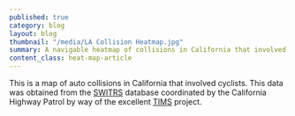 ```yaml
---
published: true
category: blog
layout: blog
thumbnail: "/media/LA Collision Heatmap.jpg"
summary: A navigable heatmap of collisions in California that involved cyclists.
content_class: heat-map-article
---
```

<script src='https://api.tiles.mapbox.com/mapbox.js/v2.2.1/mapbox.js'></script>
<link href='https://api.tiles.mapbox.com/mapbox.js/v2.2.1/mapbox.css' rel='stylesheet' />
<script src='https://api.tiles.mapbox.com/mapbox.js/plugins/leaflet-heat/v0.1.3/leaflet-heat.js'></script>

<script src="/bower_components/Chart.js/Chart.js"></script>
<script src="/js/heat_map.js"></script>
<script src="/js/collision_timeline.js"></script>
<script src="/js/config.js"></script>
<script src="/js/heat_map_application.js"></script>

<div class='article-splash'>
  <div id='map'>
    <div id='timeline'>
      <canvas id='line-chart' width="400" height="200"></canvas>
    </div>
  </div>
</div>

This is a map of auto collisions in California that involved cyclists. This data
was obtained from the [SWITRS](http://iswitrs.chp.ca.gov/Reports/jsp/userLogin.jsp)
database coordinated by the California Highway Patrol by way of the excellent
[TIMS](http://tims.berkeley.edu) project.

<script>
  $(function(){
    var application = new HeatMapApplication();
  });
</script>
